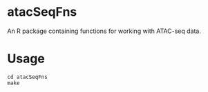 # atacSeqFns
An R package containing functions for working with ATAC-seq data.
# Usage
```
cd atacSeqFns
make
```
